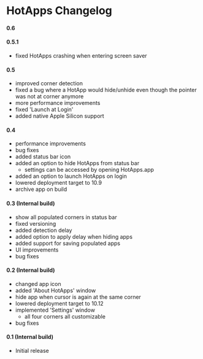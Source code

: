 HotApps Changelog
============================
#### 0.6


#### 0.5.1
- fixed HotApps crashing when entering screen saver


#### 0.5
- improved corner detection
- fixed a bug where a HotApp would hide/unhide even though the pointer was not at corner anymore
- more performance improvements
- fixed 'Launch at Login'
- added native Apple Silicon support


#### 0.4
- performance improvements
- bug fixes
- added status bar icon
- added an option to hide HotApps from status bar
    - settings can be accessed by opening HotApps.app
- added an option to launch HotApps on login
- lowered deployment target to 10.9
- archive app on build


#### 0.3 (Internal build)
- show all populated corners in status bar
- fixed versioning
- added detection delay
- added option to apply delay when hiding apps
- added support for saving populated apps
- UI improvements
- bug fixes


#### 0.2 (Internal build)
- changed app icon
- added 'About HotApps' window
- hide app when cursor is again at the same corner
- lowered deployment target to 10.12
- implemented 'Settings' window
    - all four corners all customizable
- bug fixes


#### 0.1 (Internal build)
- Initial release
